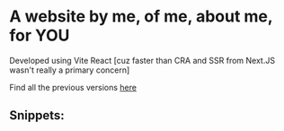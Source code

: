 # A website by me, of me, about me, for YOU

Developed using Vite React [cuz faster than CRA and SSR from Next.JS wasn't really a primary concern]

Find all the previous versions [here](https://github.com/GC-995/Ruhaan-Portfolio-Beta) 

## Snippets: 

